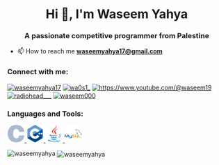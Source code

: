 <h1 align="center">Hi 👋, I'm Waseem Yahya</h1>
<h3 align="center">A passionate competitive programmer from Palestine</h3>

- 📫 How to reach me **waseemyahya17@gmail.com**

<h3 align="left">Connect with me:</h3>
<p align="left">
<a href="https://linkedin.com/in/waseemyahya17" target="blank"><img align="center" src="https://raw.githubusercontent.com/rahuldkjain/github-profile-readme-generator/master/src/images/icons/Social/linked-in-alt.svg" alt="waseemyahya17" height="30" width="40" /></a>
<a href="https://instagram.com/wa0s1_" target="blank"><img align="center" src="https://raw.githubusercontent.com/rahuldkjain/github-profile-readme-generator/master/src/images/icons/Social/instagram.svg" alt="wa0s1_" height="30" width="40" /></a>
<a href="https://www.youtube.com/c/https://www.youtube.com/@waseem19" target="blank"><img align="center" src="https://raw.githubusercontent.com/rahuldkjain/github-profile-readme-generator/master/src/images/icons/Social/youtube.svg" alt="https://www.youtube.com/@waseem19" height="30" width="40" /></a>
<a href="https://codeforces.com/profile/radiohead___" target="blank"><img align="center" src="https://raw.githubusercontent.com/rahuldkjain/github-profile-readme-generator/master/src/images/icons/Social/codeforces.svg" alt="radiohead___" height="30" width="40" /></a>
<a href="https://www.leetcode.com/waseem000" target="blank"><img align="center" src="https://raw.githubusercontent.com/rahuldkjain/github-profile-readme-generator/master/src/images/icons/Social/leet-code.svg" alt="waseem000" height="30" width="40" /></a>
</p>

<h3 align="left">Languages and Tools:</h3>
<p align="left"> <a href="https://www.cprogramming.com/" target="_blank" rel="noreferrer"> <img src="https://raw.githubusercontent.com/devicons/devicon/master/icons/c/c-original.svg" alt="c" width="40" height="40"/> </a> <a href="https://www.w3schools.com/cpp/" target="_blank" rel="noreferrer"> <img src="https://raw.githubusercontent.com/devicons/devicon/master/icons/cplusplus/cplusplus-original.svg" alt="cplusplus" width="40" height="40"/> </a> <a href="https://www.java.com" target="_blank" rel="noreferrer"> <img src="https://raw.githubusercontent.com/devicons/devicon/master/icons/java/java-original.svg" alt="java" width="40" height="40"/> </a> <a href="https://www.mysql.com/" target="_blank" rel="noreferrer"> <img src="https://raw.githubusercontent.com/devicons/devicon/master/icons/mysql/mysql-original-wordmark.svg" alt="mysql" width="40" height="40"/> </a> </p>

<p><img align="left" src="https://github-readme-stats.vercel.app/api/top-langs?username=waseemyahya&show_icons=true&locale=en&layout=compact" alt="waseemyahya" /></p>

<p>&nbsp;<img align="center" src="https://github-readme-stats.vercel.app/api?username=waseemyahya&show_icons=true&locale=en" alt="waseemyahya" /></p>
